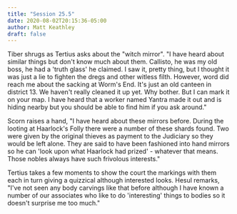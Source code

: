 ```yaml
---
title: "Session 25.5"
date: 2020-08-02T20:15:36-05:00
author: Matt Keathley
draft: false
---
```

Tiber shrugs as Tertius asks about the "witch mirror". "I have heard about similar things but don't know much about them. Callisto, he was my old boss, he had a 'truth glass' he claimed. I saw it, pretty thing, but I thought it was just a lie to fighten the dregs and other witless filth. However, word did reach me about the sacking at Worm's End. It's just an old canteen in district 13. We haven't really cleaned it up yet. Why bother. But I can mark it on your map. I have heard that a worker named Yantra made it out and is hiding nearby but you should be able to find him if you ask around."

Scorn raises a hand, "I have heard about these mirrors before. During the looting at Haarlock's Folly there were a number of these shards found. Two were given by the original thieves as payment to the Judiciary so they would be left alone. They are said to have been fashioned into hand mirrors so he can 'look upon what Haarlock had prized' - whatever that means. Those nobles always have such frivolous interests."

Tertius takes a few moments to show the court the markings with them each in turn giving a quizzical although interested looks. Hesul remarks, "I've not seen any body carvings like that before although I have known a number of our associates who like to do 'interesting' things to bodies so it doesn't surprise me too much."

